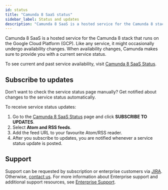 ```yaml
---
id: status
title: "Camunda 8 SaaS status"
sidebar_label: Status and updates
description: "Camunda 8 SaaS is a hosted service for the Camunda 8 stack that runs on the Google Cloud Platform (GCP)."
---
```


Camunda 8 SaaS is a hosted service for the Camunda 8 stack that runs on the Google Cloud Platform (GCP). Like any service, it might occasionally undergo availability changes. When availability changes, Camunda makes sure to provide you with a current service status.

To see current and past service availability, visit [Camunda 8 SaaS Status](https://status.camunda.io).

## Subscribe to updates

Don’t want to check the service status page manually? Get notified about changes to the service status automatically.

To receive service status updates:

1. Go to the [Camunda 8 SaaS Status](https://status.camunda.io) page and click **SUBSCRIBE TO UPDATES**.
1. Select **Atom and RSS feeds**.
1. Add the feed URL to your favourite Atom/RSS reader.
1. After you subscribe to updates, you are notified whenever a service status update is posted.

## Support

Support can be requested by subscription or enterprise customers via [JIRA](https://jira.camunda.com/projects/SUPPORT/). Otherwise, [contact us](/reference/contact.md). For more information about Enterprise support and additional support resources, see [Enterprise Support](https://camunda.com/services/support/).
